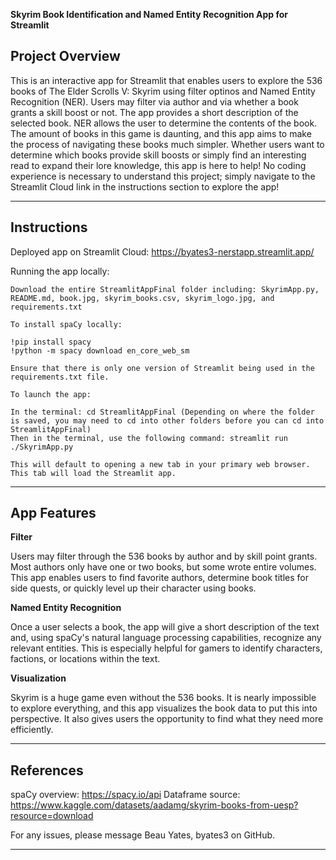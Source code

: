 **Skyrim Book Identification and Named Entity Recognition App for Streamlit**

**Project Overview**
---

This is an interactive app for Streamlit that enables users to explore the 536 books of The Elder Scrolls V: Skyrim using filter optinos and Named Entity Recognition (NER). Users may filter via author and via whether a book grants a skill boost or not. The app provides a short description of the selected book. NER allows the user to determine the contents of the book. The amount of books in this game is daunting, and this app aims to make the process of navigating these books much simpler. Whether users want to determine which books provide skill boosts or simply find an interesting read to expand their lore knowledge, this app is here to help! No coding experience is necessary to understand this project; simply navigate to the Streamlit Cloud link in the instructions section to explore the app!

-------------------------------------------------------------------------

**Instructions**
---

Deployed app on Streamlit Cloud:
https://byates3-nerstapp.streamlit.app/

Running the app locally:

    Download the entire StreamlitAppFinal folder including: SkyrimApp.py, README.md, book.jpg, skyrim_books.csv, skyrim_logo.jpg, and requirements.txt

    To install spaCy locally:

    !pip install spacy
    !python -m spacy download en_core_web_sm

    Ensure that there is only one version of Streamlit being used in the requirements.txt file.

    To launch the app:

    In the terminal: cd StreamlitAppFinal (Depending on where the folder is saved, you may need to cd into other folders before you can cd into StreamlitAppFinal)
    Then in the terminal, use the following command: streamlit run ./SkyrimApp.py

    This will default to opening a new tab in your primary web browser. This tab will load the Streamlit app.

-------------------------------------------------------------------------

**App Features**
---

**Filter**

Users may filter through the 536 books by author and by skill point grants. Most authors only have one or two books, but some wrote entire volumes. This app enables users to find favorite authors, determine book titles for side quests, or quickly level up their character using books.

**Named Entity Recognition**

Once a user selects a book, the app will give a short description of the text and, using spaCy's natural language processing capabilities, recognize any relevant entities. This is especially helpful for gamers to identify characters, factions, or locations within the text.

**Visualization**

Skyrim is a huge game even without the 536 books. It is nearly impossible to explore everything, and this app visualizes the book data to put this into perspective. It also gives users the opportunity to find what they need more efficiently.

-------------------------------------------------------------------------

**References**
---

spaCy overview: https://spacy.io/api
Dataframe source: https://www.kaggle.com/datasets/aadamg/skyrim-books-from-uesp?resource=download

For any issues, please message Beau Yates, byates3 on GitHub.

-------------------------------------------------------------------------
